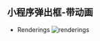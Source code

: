 ## 小程序弹出框-带动画

- Renderings
![renderings](https://github.com/almasgeek/miniprogram-dialog/blob/main/screenGif.gif)
